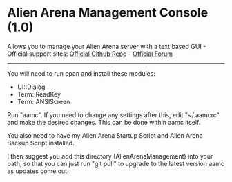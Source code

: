 # Alien Arena Management Console (1.0)
Allows you to manage your Alien Arena server with a text based GUI -  Official support sites: [Official Github Repo](https://github.com/fstltna/AlienArenaManagement) - [Official Forum](https://fps.gameplayer.club/index.php/forum/utilities)

---

You will need to run cpan and install these modules:

- UI::Dialog
- Term::ReadKey
- Term::ANSIScreen

Run "aamc". If you need to change any settings after this, edit "~/.aamcrc" and make the desired changes. This can be done within aamc itself.

You also need to have my Alien Arena Startup Script and Alien Arena Backup Script installed.

I then suggest you add this directory (AlienArenaManagement) into your path, so that you can just run "git pull" to upgrade to the latest version aamc as updates come out.

